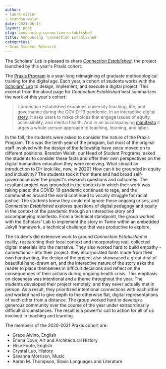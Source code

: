 ```yaml
---
author: 
- laura-miller
- brandon-walsh
date: 2021-06-14
layout: post
slug: announcing-connection-established
title: Announcing 'Connection Established'
categories:
- Grad Student Research
---
```

The Scholars' Lab is pleased to share  *[Connection Established](http://connection.scholarslab.org/)*, the project launched by this year's Praxis cohort. 

The [Praxis Program](http://praxis.scholarslab.org/) is a year-long reimagining of graduate methodological training for the digital age. Each year, a cohort of students works with the [Scholars' Lab](http://scholarslab.org/) to design, implement, and execute a digital project. This excerpt from the about page for *Connection Established* best summarizes the work of this year's cohort:

>  Connection Established examines university teaching, life, and governance during the COVID-19 pandemic. In an interactive digital [story](https://connection.scholarslab.org/story), it asks users to make choices that engage issues of equity, accessibility, and mental health. And in an accompanying [manifesto](https://connection.scholarslab.org/manifesto) it urges a whole-person approach to teaching, learning, and labor.

In the fall, the students were asked to consider the nature of the Praxis Program. This was the tenth year of the program, but most of the original staff involved with the design of the fellowship have since moved on to different positions. Brandon Walsh, our Head of Student Programs, asked the students to consider these facts and offer their own perspectives on the digital humanities education they were receiving. What should an introduction to DH look like, now, in 2020? How can it be grounded in equity and inclusivity? The students took it from there and had broad self-governance over the project's research questions and outcomes. The resultant project was grounded in the contexts in which their work was taking place: the COVID-19 pandemic continued to rage, and the communities around the world continued to vocally struggle for racial justice. The students knew they could not ignore these ongoing crises, and *Connection Established* explores questions of digital pedagogy and equity in the context of the pandemic through an interactive story and accompanying manifesto. From a technical standpoint, the group worked with the Scholars' Lab to implement the story in Twine within an embedded Jekyll framework, a technical challenge that was productive to explore.


The students did extensive work to ground *Connection Established* in reality, researching their local context and incorporating real, collected digital materials into the narrative. They also worked hard to build empathy - connections - into their project: they incorporated fonts made from their own handwriting, the design of the project also showcased a great deal of beautiful hand-drawn art, and the interactive nature of the story asks the reader to place themselves in difficult decisions and reflect on the consequences of their actions during ongoing health crisis. This emphasis on closeness was intentional and a theme throughout the year. The students developed their project remotely, and they never actually met in person. As a result, they prioritized intentional connections with each other and worked hard to give depth to the otherwise flat, digital representations of each other from a distance. The group worked hard to develop a generous community over the course of the year under extraordinarily difficult circumstances. The result is a powerful call to action for all of us involved in teaching and learning.

The members of the 2020-2021 Praxis cohort are:

* Grace Alvino, English
* Emma Dove, Art and Architectural History
* Elise Foote, English
* Crystal Luo, History
* Savanna Morrison, Music
* Aaron M. Thompson, Slavic Languages and Literature
